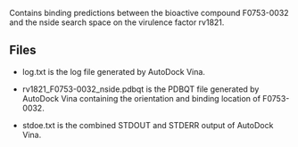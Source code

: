Contains binding predictions between the bioactive compound F0753-0032 and the nside search space on the virulence factor rv1821.

## Files

- log.txt is the log file generated by AutoDock Vina.

- rv1821_F0753-0032_nside.pdbqt is the PDBQT file generated by AutoDock Vina containing the orientation and binding location of F0753-0032.

- stdoe.txt is the combined STDOUT and STDERR output of AutoDock Vina.

